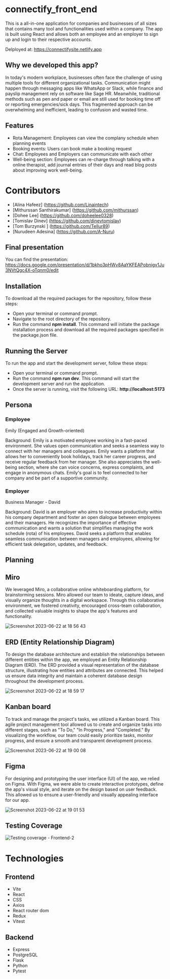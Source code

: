 # connectify_front_end
This is a all-in-one application for companies and businesses of all sizes that contains many tool and functionalities used within a company. The app is built using React and allows both an employee and an employer to sign up and login to their respective accounts.

Delployed at: https://connectifysite.netlify.app

## Why we developed this app?

In today's modern workplace, businesses often face the challenge of using multiple tools for different organizational tasks. Communication might happen through messaging apps like WhatsApp or Slack, while finance and payslip management rely on software like Sage HR. Meanwhile, traditional methods such as pen and paper or email are still used for booking time off or reporting emergencies/sick days. This fragmented approach can be overwhelming and inefficient, leading to confusion and wasted time.

## Features
- Rota Management: Employees can view the complany schedule when planning events
- Booking events: Users can book make a booking request
- Chat: Employees and Employers can communicate with each other
- Well-being section: Employees can re-charge through talking with a online therapist, add journal entries of their days and read blog posts about improving work well-being.

# Contributors 
- [Alina Hafeez] (https://github.com/Linaintech)
- [Mithurssan Santhirakumar] (https://github.com/mithurssan)
- [Dohee Lee] (https://github.com/doheelee0328)
- [Tomislav Dinev] (https://github.com/dinevtomislav)
- [Tom Burzynski ] (https://github.com/Tellur89)
- [Nurudeen Adesina] (https://github.com/A-Nuru)

## Final presentation 

You can find the presentation: https://docs.google.com/presentation/d/1bkho3pHWv8AaYKFEAPobnigv1Ju3NVtQgc4X-oTqnm0/edit

## Installation

To download all the required packages for the repository, follow these steps:

- Open your terminal or command prompt.
- Navigate to the root directory of the repository.
- Run the command **npm install**. This command will initiate the package installation process and download all the required packages specified in the package.json file.


## Running the Server

To run the app and start the development server, follow these steps:

- Open your terminal or command prompt.
- Run the command **npm run dev**. This command will start the development server and run the application.
- Once the server is running, visit the following URL: **http://localhost:5173**

## Persona 

### Employee

Emily (Engaged and Growth-oriented)

Background: Emily is a motivated employee working in a fast-paced environment. She values open communication and seeks a seamless way to connect with her managers and colleagues. Emily wants a platform that allows her to conveniently book holidays, track her career progress, and receive regular feedback from her manager. She also appreciates the well-being section, where she can voice concerns, express complaints, and engage in anonymous chats. Emily's goal is to feel connected to her company and be part of a supportive community.

### Employer 

Business Manager - David

Background: David is an employer who aims to increase productivity within his company department and foster an open dialogue between employees and their managers. He recognizes the importance of effective communication and wants a solution that simplifies managing the work schedule (rota) of his employees. David seeks a platform that enables seamless communication between managers and employees, allowing for efficient task delegation, updates, and feedback.

## Planning

## Miro 

We leveraged Miro, a collaborative online whiteboarding platform, for brainstorming sessions. Miro allowed our team to ideate, capture ideas, and visually organize thoughts in a digital workspace. Through this collaborative environment, we fostered creativity, encouraged cross-team collaboration, and collected valuable insights to shape the app's features and functionality.

![Screenshot 2023-06-22 at 18 56 43](https://github.com/mithurssan/connectify_frontend/assets/112406576/40bba05b-98f5-4818-ba1b-29cb9d41e9f7)


## ERD (Entity Relationship Diagram)

To design the database architecture and establish the relationships between different entities within the app, we employed an Entity Relationship Diagram (ERD). The ERD provided a visual representation of the database structure, illustrating how entities and attributes are connected. This helped us ensure data integrity and maintain a coherent database design throughout the development process.

![Screenshot 2023-06-22 at 18 59 17](https://github.com/mithurssan/connectify_frontend/assets/112406576/d4d58b38-b825-4d7d-97d2-836a8b2590bd)

## Kanban board

To track and manage the project's tasks, we utilized a Kanban board. This agile project management tool allowed us to create and organize tasks into different stages, such as "To Do," "In Progress," and "Completed." By visualizing the workflow, our team could easily prioritize tasks, monitor progress, and ensure a smooth and transparent development process.

![Screenshot 2023-06-22 at 19 00 08](https://github.com/mithurssan/connectify_frontend/assets/112406576/e1d92f31-195f-4b35-a600-6fa3c9b82ca2)


## Figma

For designing and prototyping the user interface (UI) of the app, we relied on Figma. With Figma, we were able to create interactive prototypes, define the app's visual style, and iterate on the design based on user feedback. This allowed us to ensure a user-friendly and visually appealing interface for our app.

![Screenshot 2023-06-22 at 19 01 53](https://github.com/mithurssan/connectify_frontend/assets/112406576/a22e09dc-6788-4d28-903f-33c1369cfecd)


## Testing Coverage

![Testing coverage - Frontend-2](https://github.com/mithurssan/connectify_frontend/assets/112406576/37d4c560-359c-4dfd-8ec8-c460f5b254e1)


# Technologies
## Frontend
- Vite
- React
- CSS
- Axios
- React router dom
- Redux
- Vitest

## Backend 
- Express
- PostgreSQL
- Flask
- Python
- Pytest




